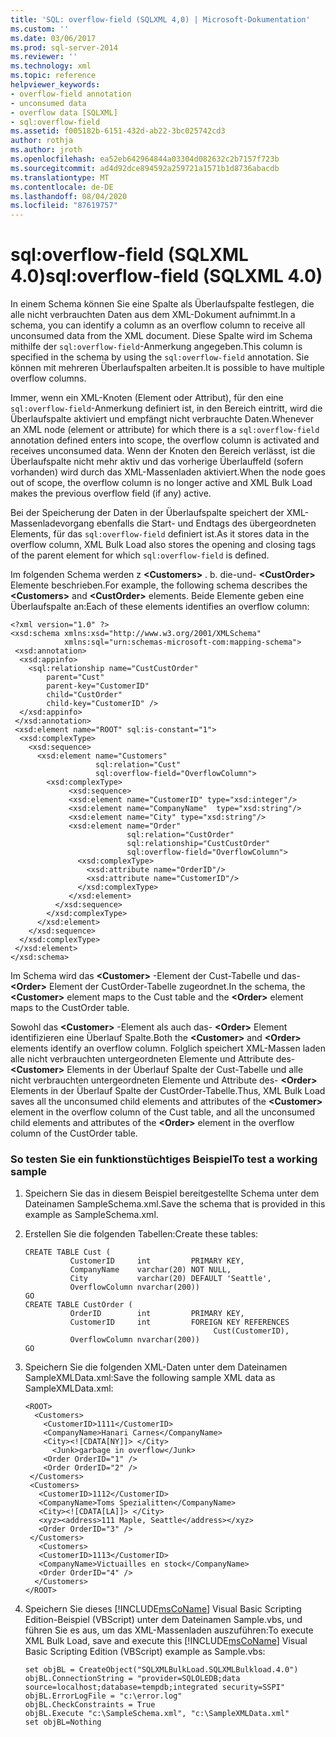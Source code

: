 ```yaml
---
title: 'SQL: overflow-field (SQLXML 4,0) | Microsoft-Dokumentation'
ms.custom: ''
ms.date: 03/06/2017
ms.prod: sql-server-2014
ms.reviewer: ''
ms.technology: xml
ms.topic: reference
helpviewer_keywords:
- overflow-field annotation
- unconsumed data
- overflow data [SQLXML]
- sql:overflow-field
ms.assetid: f005182b-6151-432d-ab22-3bc025742cd3
author: rothja
ms.author: jroth
ms.openlocfilehash: ea52eb642964844a03304d082632c2b7157f723b
ms.sourcegitcommit: ad4d92dce894592a259721a1571b1d8736abacdb
ms.translationtype: MT
ms.contentlocale: de-DE
ms.lasthandoff: 08/04/2020
ms.locfileid: "87619757"
---
```

# <a name="sqloverflow-field-sqlxml-40"></a><span data-ttu-id="7f3e2-102">sql:overflow-field (SQLXML 4.0)</span><span class="sxs-lookup"><span data-stu-id="7f3e2-102">sql:overflow-field (SQLXML 4.0)</span></span>
  <span data-ttu-id="7f3e2-103">In einem Schema können Sie eine Spalte als Überlaufspalte festlegen, die alle nicht verbrauchten Daten aus dem XML-Dokument aufnimmt.</span><span class="sxs-lookup"><span data-stu-id="7f3e2-103">In a schema, you can identify a column as an overflow column to receive all unconsumed data from the XML document.</span></span> <span data-ttu-id="7f3e2-104">Diese Spalte wird im Schema mithilfe der `sql:overflow-field`-Anmerkung angegeben.</span><span class="sxs-lookup"><span data-stu-id="7f3e2-104">This column is specified in the schema by using the `sql:overflow-field` annotation.</span></span> <span data-ttu-id="7f3e2-105">Sie können mit mehreren Überlaufspalten arbeiten.</span><span class="sxs-lookup"><span data-stu-id="7f3e2-105">It is possible to have multiple overflow columns.</span></span>  
  
 <span data-ttu-id="7f3e2-106">Immer, wenn ein XML-Knoten (Element oder Attribut), für den eine `sql:overflow-field`-Anmerkung definiert ist, in den Bereich eintritt, wird die Überlaufspalte aktiviert und empfängt nicht verbrauchte Daten.</span><span class="sxs-lookup"><span data-stu-id="7f3e2-106">Whenever an XML node (element or attribute) for which there is a `sql:overflow-field` annotation defined enters into scope, the overflow column is activated and receives unconsumed data.</span></span> <span data-ttu-id="7f3e2-107">Wenn der Knoten den Bereich verlässt, ist die Überlaufspalte nicht mehr aktiv und das vorherige Überlauffeld (sofern vorhanden) wird durch das XML-Massenladen aktiviert.</span><span class="sxs-lookup"><span data-stu-id="7f3e2-107">When the node goes out of scope, the overflow column is no longer active and XML Bulk Load makes the previous overflow field (if any) active.</span></span>  
  
 <span data-ttu-id="7f3e2-108">Bei der Speicherung der Daten in der Überlaufspalte speichert der XML-Massenladevorgang ebenfalls die Start- und Endtags des übergeordneten Elements, für das `sql:overflow-field` definiert ist.</span><span class="sxs-lookup"><span data-stu-id="7f3e2-108">As it stores data in the overflow column, XML Bulk Load also stores the opening and closing tags of the parent element for which `sql:overflow-field` is defined.</span></span>  
  
 <span data-ttu-id="7f3e2-109">Im folgenden Schema werden z **\<Customers>** . b. die-und- **\<CustOrder>** Elemente beschrieben.</span><span class="sxs-lookup"><span data-stu-id="7f3e2-109">For example, the following schema describes the **\<Customers>** and **\<CustOrder>** elements.</span></span> <span data-ttu-id="7f3e2-110">Beide Elemente geben eine Überlaufspalte an:</span><span class="sxs-lookup"><span data-stu-id="7f3e2-110">Each of these elements identifies an overflow column:</span></span>  
  
```  
<?xml version="1.0" ?>  
<xsd:schema xmlns:xsd="http://www.w3.org/2001/XMLSchema"  
            xmlns:sql="urn:schemas-microsoft-com:mapping-schema">  
 <xsd:annotation>  
  <xsd:appinfo>  
    <sql:relationship name="CustCustOrder"  
        parent="Cust"  
        parent-key="CustomerID"  
        child="CustOrder"  
        child-key="CustomerID" />  
  </xsd:appinfo>  
 </xsd:annotation>  
 <xsd:element name="ROOT" sql:is-constant="1">  
  <xsd:complexType>  
    <xsd:sequence>   
      <xsd:element name="Customers"   
                   sql:relation="Cust"  
                   sql:overflow-field="OverflowColumn">  
        <xsd:complexType>  
             <xsd:sequence>   
             <xsd:element name="CustomerID" type="xsd:integer"/>  
             <xsd:element name="CompanyName"  type="xsd:string"/>  
             <xsd:element name="City" type="xsd:string"/>  
             <xsd:element name="Order"  
                          sql:relation="CustOrder"  
                          sql:relationship="CustCustOrder"  
                          sql:overflow-field="OverflowColumn">  
               <xsd:complexType>  
                 <xsd:attribute name="OrderID"/>  
                 <xsd:attribute name="CustomerID"/>  
               </xsd:complexType>  
             </xsd:element>  
          </xsd:sequence>   
        </xsd:complexType>  
      </xsd:element>  
    </xsd:sequence>  
  </xsd:complexType>  
 </xsd:element>  
</xsd:schema>  
```  
  
 <span data-ttu-id="7f3e2-111">Im Schema wird das **\<Customer>** -Element der Cust-Tabelle und das- **\<Order>** Element der CustOrder-Tabelle zugeordnet.</span><span class="sxs-lookup"><span data-stu-id="7f3e2-111">In the schema, the **\<Customer>** element maps to the Cust table and the **\<Order>** element maps to the CustOrder table.</span></span>  
  
 <span data-ttu-id="7f3e2-112">Sowohl das **\<Customer>** -Element als auch das- **\<Order>** Element identifizieren eine Überlauf Spalte.</span><span class="sxs-lookup"><span data-stu-id="7f3e2-112">Both the **\<Customer>** and **\<Order>** elements identify an overflow column.</span></span> <span data-ttu-id="7f3e2-113">Folglich speichert XML-Massen laden alle nicht verbrauchten untergeordneten Elemente und Attribute des- **\<Customer>** Elements in der Überlauf Spalte der Cust-Tabelle und alle nicht verbrauchten untergeordneten Elemente und Attribute des- **\<Order>** Elements in der Überlauf Spalte der CustOrder-Tabelle.</span><span class="sxs-lookup"><span data-stu-id="7f3e2-113">Thus, XML Bulk Load saves all the unconsumed child elements and attributes of the **\<Customer>** element in the overflow column of the Cust table, and all the unconsumed child elements and attributes of the **\<Order>** element in the overflow column of the CustOrder table.</span></span>  
  
### <a name="to-test-a-working-sample"></a><span data-ttu-id="7f3e2-114">So testen Sie ein funktionstüchtiges Beispiel</span><span class="sxs-lookup"><span data-stu-id="7f3e2-114">To test a working sample</span></span>  
  
1.  <span data-ttu-id="7f3e2-115">Speichern Sie das in diesem Beispiel bereitgestellte Schema unter dem Dateinamen SampleSchema.xml.</span><span class="sxs-lookup"><span data-stu-id="7f3e2-115">Save the schema that is provided in this example as SampleSchema.xml.</span></span>  
  
2.  <span data-ttu-id="7f3e2-116">Erstellen Sie die folgenden Tabellen:</span><span class="sxs-lookup"><span data-stu-id="7f3e2-116">Create these tables:</span></span>  
  
    ```  
    CREATE TABLE Cust (  
              CustomerID     int         PRIMARY KEY,  
              CompanyName    varchar(20) NOT NULL,  
              City           varchar(20) DEFAULT 'Seattle',  
              OverflowColumn nvarchar(200))  
    GO  
    CREATE TABLE CustOrder (  
              OrderID        int         PRIMARY KEY,  
              CustomerID     int         FOREIGN KEY REFERENCES  
                                              Cust(CustomerID),  
              OverflowColumn nvarchar(200))  
    GO  
    ```  
  
3.  <span data-ttu-id="7f3e2-117">Speichern Sie die folgenden XML-Daten unter dem Dateinamen SampleXMLData.xml:</span><span class="sxs-lookup"><span data-stu-id="7f3e2-117">Save the following sample XML data as SampleXMLData.xml:</span></span>  
  
    ```  
    <ROOT>  
      <Customers>  
        <CustomerID>1111</CustomerID>  
        <CompanyName>Hanari Carnes</CompanyName>  
        <City><![CDATA[NY]]> </City>  
          <Junk>garbage in overflow</Junk>  
        <Order OrderID="1" />  
        <Order OrderID="2" />  
     </Customers>  
     <Customers>  
       <CustomerID>1112</CustomerID>  
       <CompanyName>Toms Spezialitten</CompanyName>  
       <City><![CDATA[LA]]> </City>  
       <xyz><address>111 Maple, Seattle</address></xyz>     
       <Order OrderID="3" />  
     </Customers>  
       <Customers>  
       <CustomerID>1113</CustomerID>  
       <CompanyName>Victuailles en stock</CompanyName>  
       <Order OrderID="4" />  
      </Customers>  
    </ROOT>  
    ```  
  
4.  <span data-ttu-id="7f3e2-118">Speichern Sie dieses [!INCLUDE[msCoName](../../../includes/msconame-md.md)] Visual Basic Scripting Edition-Beispiel (VBScript) unter dem Dateinamen Sample.vbs, und führen Sie es aus, um das XML-Massenladen auszuführen:</span><span class="sxs-lookup"><span data-stu-id="7f3e2-118">To execute XML Bulk Load, save and execute this [!INCLUDE[msCoName](../../../includes/msconame-md.md)] Visual Basic Scripting Edition (VBScript) example as Sample.vbs:</span></span>  
  
    ```  
    set objBL = CreateObject("SQLXMLBulkLoad.SQLXMLBulkload.4.0")  
    objBL.ConnectionString = "provider=SQLOLEDB;data source=localhost;database=tempdb;integrated security=SSPI"  
    objBL.ErrorLogFile = "c:\error.log"  
    objBL.CheckConstraints = True  
    objBL.Execute "c:\SampleSchema.xml", "c:\SampleXMLData.xml"  
    set objBL=Nothing  
    ```  
  
  
